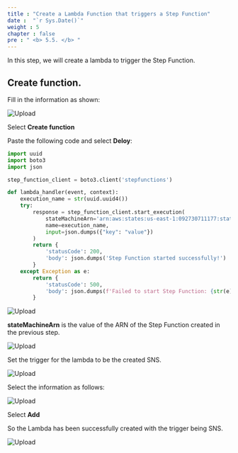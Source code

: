 ```yaml
---
title : "Create a Lambda Function that triggers a Step Function"
date :  "`r Sys.Date()`" 
weight : 5
chapter : false
pre : " <b> 5.5. </b> "
---
```


In this step, we will create a lambda to trigger the Step Function.

## Create function.

Fill in the information as shown:

![Upload](/images/10.callstepfun/n.png)

Select **Create function**

Paste the following code and select **Deloy**:

```python
import uuid
import boto3
import json

step_function_client = boto3.client('stepfunctions')

def lambda_handler(event, context):
    execution_name = str(uuid.uuid4())
    try:
        response = step_function_client.start_execution(
            stateMachineArn='arn:aws:states:us-east-1:092730711177:stateMachine:MyStateMachine-v47qbhrm7',
            name=execution_name,
            input=json.dumps({"key": "value"})
        )
        return {
            'statusCode': 200,
            'body': json.dumps('Step Function started successfully!')
        }
    except Exception as e:
        return {
            'statusCode': 500,
            'body': json.dumps(f'Failed to start Step Function: {str(e)}')
        }
```

![Upload](/images/10.callstepfun/n1.png)

**stateMachineArn** is the value of the ARN of the Step Function created in the previous step.

![Upload](/images/8.stepfun/n7.png)

Set the trigger for the lambda to be the created SNS.

![Upload](/images/10.callstepfun/n2.png)

Select the information as follows:

![Upload](/images/10.callstepfun/n3.png)

Select **Add**

So the Lambda has been successfully created with the trigger being SNS.

![Upload](/images/10.callstepfun/n4.png)